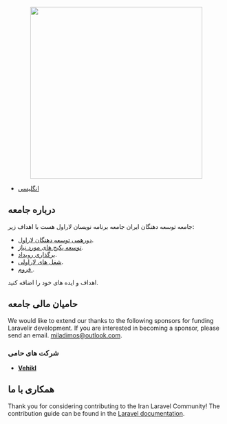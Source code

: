 <p align="center"><a href="https://laravelir.ir" target="_blank"><img src="https://raw.githubusercontent.com/laravel/art/master/logo-lockup/5%20SVG/2%20CMYK/1%20Full%20Color/laravel-logolockup-cmyk-red.svg" width="400"></a></p>

- [انگلیسی](README.en.md)

## درباره جامعه

جامعه توسعه دهنگان ایران جامعه برنامه نویسان لاراول هست با اهداف زیر:

- [دورهمی توسعه دهنگان لاراول](https://laravelir.ir/developers).
- [توسعه پکیج های مورد نیاز](https://laravelir.ir/packages).
- [برگذاری رویداد](https://laravelir.ir/events).
- [شغل های لاراولی](https://laravelir.ir/jobs).
- [فروم ](https://laravelir.ir/forum).
  
اهداف و ایده های خود را اضافه کنید.
## حامیان مالی جامعه

We would like to extend our thanks to the following sponsors for funding Laravelir development. If you are interested in becoming a sponsor, please send an email. [miladimos@outlook.com](miladimos@outlook.com).

### شرکت های حامی

- **[Vehikl](https://vehikl.com/)**


## همکاری با ما

Thank you for considering contributing to the Iran Laravel Community! The contribution guide can be found in the [Laravel documentation](https://laravelir.ir/docs/contributions).
